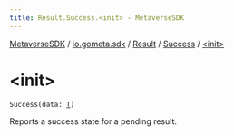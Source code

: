 ```yaml
---
title: Result.Success.<init> - MetaverseSDK
---
```


[MetaverseSDK](../../../index.html) / [io.gometa.sdk](../../index.html) / [Result](../index.html) / [Success](index.html) / [&lt;init&gt;](./-init-.html)

# &lt;init&gt;

`Success(data: `[`T`](index.html#T)`)`

Reports a success state for a pending result.

